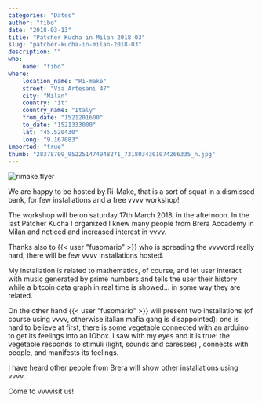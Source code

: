 ```yaml
---
categories: "Dates"
author: "fibo"
date: "2018-03-13"
title: "Patcher Kucha in Milan 2018 03"
slug: "patcher-kucha-in-milan-2018-03"
description: ""
who: 
    name: "fibo"
where: 
    location_name: "Ri-make"
    street: "Via Artesani 47"
    city: "Milan"
    country: "it"
    country_name: "Italy"
    from_date: "1521201600"
    to_date: "1521333000"
    lat: "45.520430"
    long: "9.167083"
imported: "true"
thumb: "28378709_952251474948271_7318034301074266335_n.jpg"
---
```




![rimake flyer](28378709_952251474948271_7318034301074266335_n.jpg) 


We are happy to be hosted by Ri-Make, that is a sort of squat in a dismissed  bank, for few installations and a free vvvv workshop!

The workshop will be on saturday 17th March 2018, in the afternoon. In the last Patcher Kucha I organized I knew many people from Brera Accademy in Milan and noticed and increased interest in vvvv.

Thanks also to {{< user "fusomario" >}} who is spreading the vvvvord really hard, there will be few vvvv installations hosted.

My installation is related to mathematics, of course, and let user interact with music generated by prime numbers and tells the user their history while a bitcoin data graph in real time is showed... in some way they are related.

On the other hand {{< user "fusomario" >}} will present two installations (of course using vvvv, otherwise italian mafia gang is disappointed): one is hard to believe at first, there is some vegetable connected with an arduino to get its feelings into an IObox. I saw with my eyes and it is true: the vegetable responds to stimuli (light, sounds and caresses) , connects with people, and manifests its feelings.

I have heard other people from Brera will show other installations using vvvv.

Come to vvvvisit us!